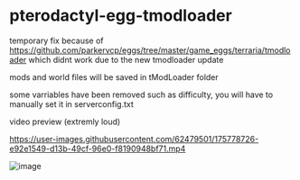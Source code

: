 # pterodactyl-egg-tmodloader

temporary fix because of https://github.com/parkervcp/eggs/tree/master/game_eggs/terraria/tmodloader which didnt work due to the new tmodloader update

mods and world files will be saved in tModLoader folder

some varriables have been removed such as difficulty, you will have to manually set it in serverconfig.txt

video preview (extremly loud)

https://user-images.githubusercontent.com/62479501/175778726-e92e1549-d13b-49cf-96e0-f8190948bf71.mp4


![image](https://user-images.githubusercontent.com/62479501/175777959-5c303be5-a032-41cb-9dcd-e7e2b31f2906.png)
